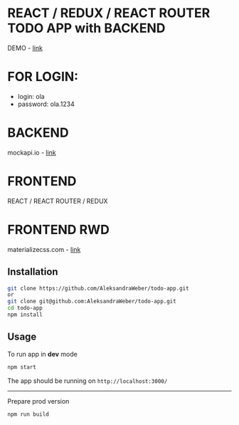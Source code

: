 # REACT / REDUX / REACT ROUTER TODO APP with BACKEND
DEMO - [link](https://portfolio5.aleksandra-weber.pl/)
# FOR LOGIN:
- login: ola
- password: ola.1234

# BACKEND
mockapi.io - [link](https://5a1ea4a41dc90f0012802221.mockapi.io/api/todo-v1/todo)

# FRONTEND
REACT / REACT ROUTER / REDUX

# FRONTEND RWD
materializecss.com - [link](http://materializecss.com/)

## Installation

```bash
git clone https://github.com/AleksandraWeber/todo-app.git
or
git clone git@github.com:AleksandraWeber/todo-app.git
cd todo-app
npm install
```

## Usage

To run app in **dev** mode

```bash
npm start
```

The app should be running on `http://localhost:3000/`


<hr/>

Prepare prod version

```bash
npm run build
```
